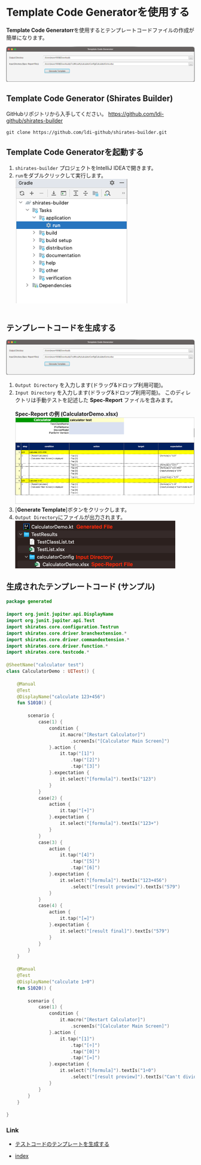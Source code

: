 # Template Code Generatorを使用する

**Template Code Generatorr**を使用するとテンプレートコードファイルの作成が簡単になります。

![](_images/template_code_generator.png)

## Template Code Generator (Shirates Builder)

GitHubリポジトリから入手してください。
https://github.com/ldi-github/shirates-builder

```
git clone https://github.com/ldi-github/shirates-builder.git
```

## Template Code Generatorを起動する

1. `shirates-builder` プロジェクトをIntelliJ IDEAで開きます。
2. `run`をダブルクリックして実行します。<br>
   ![](../creating_screen_nickname_file/_images/screen_builder_run.png)<br><br>

## テンプレートコードを生成する

![](_images/template_code_generator.png)

1. `Output Directory` を入力します(ドラッグ&ドロップ利用可能)。<br>
2. `Input Directory` を入力します(ドラッグ&ドロップ利用可能)。 このディレクトリは手動テストを記述した **Spec-Report**
   ファイルを含みます。<br><br>
   **Spec-Report の例 (CalculatorDemo.xlsx)** <br>
   ![](_images/spec_report_calculator.png)
3. [**Generate Template**]ボタンをクリックします。
4. `Output Directory`にファイルが出力されます。 <br>
   ![](_images/directory_and_files.png)

## 生成されたテンプレートコード (サンプル)

```kotlin
package generated

import org.junit.jupiter.api.DisplayName
import org.junit.jupiter.api.Test
import shirates.core.configuration.Testrun
import shirates.core.driver.branchextension.*
import shirates.core.driver.commandextension.*
import shirates.core.driver.function.*
import shirates.core.testcode.*

@SheetName("calculator test")
class CalculatorDemo : UITest() {

    @Manual
    @Test
    @DisplayName("calculate 123+456")
    fun S1010() {
		
        scenario {
            case(1) {
                condition {
                    it.macro("[Restart Calculator]")
                        .screenIs("[Calculator Main Screen]")
                }.action {
                    it.tap("[1]")
                        .tap("[2]")
                        .tap("[3]")
                }.expectation {
                    it.select("[formula]").textIs("123")
                }
            }
            case(2) {
                action {
                    it.tap("[+]")
                }.expectation {
                    it.select("[formula]").textIs("123+")
                }
            }
            case(3) {
                action {
                    it.tap("[4]")
                        .tap("[5]")
                        .tap("[6]")
                }.expectation {
                    it.select("[formula]").textIs("123+456")
                        .select("[result preview]").textIs("579")
                }
            }
            case(4) {
                action {
                    it.tap("[=]")
                }.expectation {
                    it.select("[result final]").textIs("579")
                }
            }
        }
    }

    @Manual
    @Test
    @DisplayName("calculate 1÷0")
    fun S1020() {

        scenario {
            case(1) {
                condition {
                    it.macro("[Restart Calculator]")
                        .screenIs("[Calculator Main Screen]")
                }.action {
                    it.tap("[1]")
                        .tap("[÷]")
                        .tap("[0]")
                        .tap("[=]")
                }.expectation {
                    it.select("[formula]").textIs("1÷0")
                        .select("[result preview]").textIs("Can't divide by 0")
                }
            }
        }
    }

}
```

### Link

- [テストコードのテンプレートを生成する](generating_test_code_template_ja.md)


- [index](../../index_ja.md)
